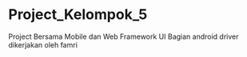 # Project_Kelompok_5
Project Bersama Mobile dan Web Framework
UI Bagian android driver dikerjakan oleh famri
